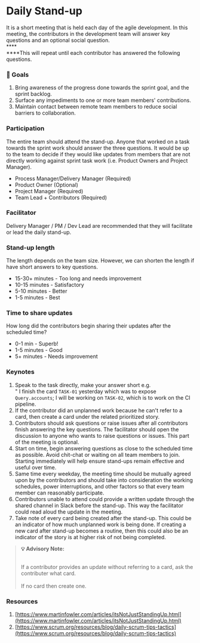 # Daily Stand-up

It is a short meeting that is held each day of the agile development. In this meeting, the contributors in the development team will answer key questions and an optional social question.\
****\
****This will repeat until each contributor has answered the following questions.

### 🥅 Goals

1. Bring awareness of the progress done towards the sprint goal, and the sprint backlog.
2. Surface any impediments to one or more team members' contributions.
3. Maintain contact between remote team members to reduce social barriers to collaboration.

### Participation

The entire team should attend the stand-up. Anyone that worked on a task towards the sprint work should answer the three questions. It would be up to the team to decide if they would like updates from members that are not directly working against sprint task work (i.e. Product Owners and Project Manager).

* Process Manager/Delivery Manager (Required)
* Product Owner (Optional)
* Project Manager (Required)
* Team Lead + Contributors (Required)

### Facilitator

Delivery Manager / PM / Dev Lead are recommended that they will facilitate or lead the daily stand-up.

### Stand-up length

The length depends on the team size. However, we can shorten the length if have short answers to key questions.

* 15-30+ minutes - Too long and needs improvement
* 10-15 minutes - Satisfactory
* 5-10 minutes - Better
* 1-5 minutes - Best

### Time to share updates

How long did the contributors begin sharing their updates after the scheduled time?

* 0-1 min - Superb!
* 1-5 minutes - Good
* 5+ minutes - Needs improvement

### Keynotes

1. Speak to the task directly, make your answer short e.g.\
   " I finish the card `TASK-01` yesterday which was to expose `Query.accounts`; I will be working on `TASK-02`, which is to work on the CI pipeline.
2. If the contributor did an unplanned work because he can't refer to a card, then create a card under the related prioritized story.
3. Contributors should ask questions or raise issues after all contributors finish answering the key questions. The facilitator should open the discussion to anyone who wants to raise questions or issues. This part of the meeting is optional.
4. Start on time, begin answering questions as close to the scheduled time as possible. Avoid chit-chat or waiting on all team members to join. Starting immediately will help ensure stand-ups remain effective and useful over time.
5. Same time every weekday, the meeting time should be mutually agreed upon by the contributors and should take into consideration the working schedules, power interruptions, and other factors so that every team member can reasonably participate.
6. Contributors unable to attend could provide a written update through the shared channel in Slack before the stand-up. This way the facilitator could read aloud the update in the meeting.
7. Take note of every card being created after the stand-up. This could be an indicator of how much unplanned work is being done. If creating a new card after stand-up becomes a routine, then this could also be an indicator of the story is at higher risk of not being completed.

> **💡 Advisory Note:**
>
> \
> If a contributor provides an update without referring to a card, ask the contributer what card.\
> \
> If no card then create one.

### Resources

1. [https://www.martinfowler.com/articles/itsNotJustStandingUp.html](https://www.martinfowler.com/articles/itsNotJustStandingUp.html)
2. [https://www.scrum.org/resources/blog/daily-scrum-tips-tactics](https://www.scrum.org/resources/blog/daily-scrum-tips-tactics)

